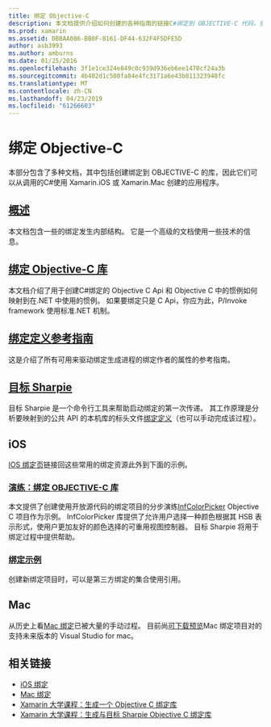 ```yaml
---
title: 绑定 Objective-C
description: 本文档提供介绍如何创建的各种指南的链接C#绑定到 OBJECTIVE-C 代码，使开发人员能够使用现成的 Xamarin 应用程序中的库。
ms.prod: xamarin
ms.assetid: DBBAA086-BB0F-8161-DF44-632F4F5DFE5D
author: asb3993
ms.author: amburns
ms.date: 01/25/2016
ms.openlocfilehash: 3f1e1ce324e849c0c939d936eb6ee1470cf24a3b
ms.sourcegitcommit: 4b402d1c508fa84e4fc3171a6e43b811323948fc
ms.translationtype: MT
ms.contentlocale: zh-CN
ms.lasthandoff: 04/23/2019
ms.locfileid: "61266603"
---
```

# <a name="binding-objective-c"></a>绑定 Objective-C

本部分包含了多种文档，其中包括创建绑定到 OBJECTIVE-C 的库，因此它们可以从调用的C#使用 Xamarin.iOS 或 Xamarin.Mac 创建的应用程序。

##  <a name="overviewcross-platformmaciosbindingoverviewmd"></a>[概述](~/cross-platform/macios/binding/overview.md)

本文档包含一些的绑定发生内部结构。 它是一个高级的文档使用一些技术的信息。

##  <a name="binding-objective-c-librariescross-platformmaciosbindingobjective-c-librariesmd"></a>[绑定 Objective-C 库](~/cross-platform/macios/binding/objective-c-libraries.md)

本文档介绍了用于创建C#绑定的 Objective C Api 和 Objective C 中的惯例如何映射到在.NET 中使用的惯例。
如果要绑定只是 C Api，你应为此，P/Invoke framework 使用标准.NET 机制。

##  <a name="binding-definition-reference-guidecross-platformmaciosbindingbinding-types-referencemd"></a>[绑定定义参考指南](~/cross-platform/macios/binding/binding-types-reference.md)

这是介绍了所有可用来驱动绑定生成进程的绑定作者的属性的参考指南。


## <a name="objective-sharpiecross-platformmaciosbindingobjective-sharpieindexmd"></a>[目标 Sharpie](~/cross-platform/macios/binding/objective-sharpie/index.md)

目标 Sharpie 是一个命令行工具来帮助启动绑定的第一次传递。 其工作原理是分析要映射到的公共 API 的本机库的标头文件[绑定定义](~/cross-platform/macios/binding/objective-c-libraries.md)（也可以手动完成该过程）。

## <a name="ios"></a>iOS

[IOS 绑定页](~/ios/platform/binding-objective-c/index.md)链接回这些常用的绑定资源此外到下面的示例。

### <a name="walkthrough-binding-an-objective-c-libraryiosplatformbinding-objective-cwalkthroughmd"></a>[演练：绑定 OBJECTIVE-C 库](~/ios/platform/binding-objective-c/walkthrough.md)

本文提供了创建使用开放源代码的绑定项目的分步演练[InfColorPicker](https://github.com/InfinitApps/InfColorPicker) Objective C 项目作为示例。 InfColorPicker 库提供了允许用户选择一种颜色根据其 HSB 表示形式，使用户更加友好的颜色选择的可重用视图控制器。 目标 Sharpie 将用于绑定过程中提供帮助。

### <a name="binding-sampleshttpsgithubcommonomonotouch-bindings"></a>[绑定示例](https://github.com/mono/monotouch-bindings)

创建新绑定项目时，可以是第三方绑定的集合使用引用。

## <a name="mac"></a>Mac

从历史上看[Mac 绑定](~/mac/platform/binding.md)已被大量的手动过程。 目前尚[可下载预览](https://forums.xamarin.com/discussion/59760/xamarin-mac-binding-project-preview)Mac 绑定项目对的支持未来版本的 Visual Studio for mac。



## <a name="related-links"></a>相关链接

- [iOS 绑定](~/ios/platform/binding-objective-c/index.md)
- [Mac 绑定](~/mac/platform/binding.md)
- [Xamarin 大学课程：生成一个 Objective C 绑定库](https://university.xamarin.com/classes/track/all#building-an-objective-c-bindings-library)
- [Xamarin 大学课程：生成与目标 Sharpie Objective C 绑定库](https://university.xamarin.com/classes/track/all#build-an-objective-c-bindings-library-with-objective-sharpie)
